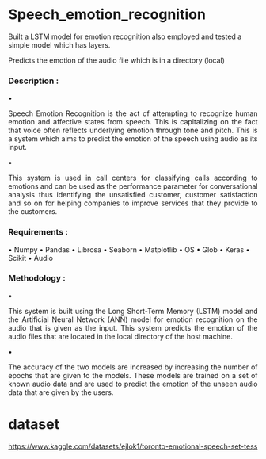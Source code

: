 # Speech_emotion_recognition
Built a LSTM model for emotion recognition also employed and tested a simple model which has layers.

Predicts the emotion of the audio file which is in a directory (local) 

### Description :

•⁠  ⁠<p align = "justify">Speech Emotion Recognition is the act of attempting to recognize human emotion and affective states from speech. This is capitalizing on the fact that voice often reflects underlying emotion through tone and pitch. This is a system which aims to predict the emotion of the speech using audio as its input.</p>

•⁠  ⁠<p align = "justify">This system is used in call centers for classifying calls according to emotions and can be used as the performance parameter for conversational analysis thus identifying the unsatisfied customer, customer satisfaction and so on for helping companies to improve services that they provide to the customers.</p>

### Requirements :

•⁠  ⁠Numpy
•⁠  ⁠Pandas
•⁠  ⁠Librosa
•⁠  ⁠Seaborn
•⁠  ⁠Matplotlib
•⁠  ⁠OS
•⁠  ⁠Glob
•⁠  ⁠Keras
•⁠  ⁠Scikit
•⁠  ⁠Audio

### Methodology :

•⁠  ⁠<p align = "justify">This system is built using the Long Short-Term Memory (LSTM) model and the Artificial Neural Network (ANN) model for emotion recognition on the audio that is given as the input. This system predicts the emotion of the audio files that are located in the local directory of the host machine.</p>

•⁠  ⁠<p align = "justify">The accuracy of the two models are increased by increasing the number of epochs that are given to the models. These models are trained on a set of known audio data and are used to predict the emotion of the unseen audio data that are given by the users.</p>


# dataset

https://www.kaggle.com/datasets/ejlok1/toronto-emotional-speech-set-tess
